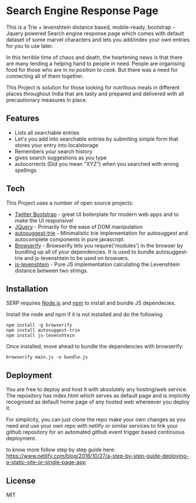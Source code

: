 # Search Engine Response Page

This is a Trie + levenshtein distance based, mobile-ready, bootstrap - Jquery powered Search engine response page which comes with default dataset of some marvel characters and lets you add/index your own entries for you to use later.

In this terrible time of chaos and death, the heartening news is that there are many lending a helping hand to people in need. People are organising food for those who are in _no position to cook_. But there was a need for connecting all of them together.

This Project is solution for those looking for nutritious meals in different places throughout India that are tasty and prepared and delivered with all precautionary measures in place.

## Features

- Lists all searchable entries
- Let's you add into searchable entries by submiting simple form that stores your entry into localstorage
- Remembers your search history
- gives search suggestions as you type
- autocorrects (Did you mean "XYZ") when you searched with wrong spellings


## Tech

This Project uses a number of open source projects:

- [Twitter Bootstrap](https://getbootstrap.com) - great UI boilerplate for modern web apps and to make the UI responsive!
- [JQuery](https://jquery.com) - Primarily for the ease of DOM manipulation
- [autosuggest-trie](https://github.com/moroshko/autosuggest-trie) - Minimalistic trie implementation for autosuggest and autocomplete components in pure javascript.
- [Browserify](http://browserify.org) - Browserify lets you require('modules') in the browser by bundling up all of your dependencies. It is used to bundle autosuggest-trie and js-levenshtein to be used on browsers.
- [js-levenshtein](https://github.com/gustf/js-levenshtein) - Pure JS implementation calculating the Levenshtein distance between two strings.

## Installation

SERP requires [Node.js](https://nodejs.org/) and [npm](https://www.npmjs.com/) to install and bundle JS dependecies.

Install the node and npm if it is not installed and do the following.

```
npm install -g browserify
npm install autosuggest-trie
npm install js-levenshtein
```

Once installed, move ahead to bundle the dependencies with browserify:

```
browserify main.js -o bundle.js
```

## Deployment

You are free to deploy and host it with absolutely any hosting/web service. The repository has index.html which serves as default page and is implicitly recognised as default home page of any hosted web whereever you deploy it. 

For simplicity, you can just clone the repo make your own changes as you need and use your own repo with netlify or similar services to link your github repository for an automated github event trigger based continuous deployment.

to know more follow step by step guide here: https://www.netlify.com/blog/2016/10/27/a-step-by-step-guide-deploying-a-static-site-or-single-page-app



## License

MIT

